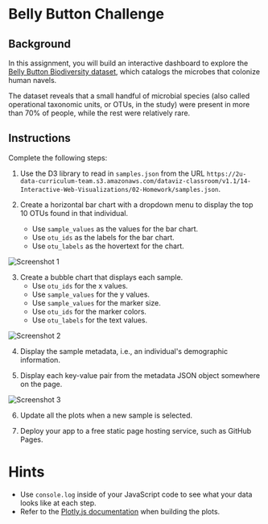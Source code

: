 # Belly Button Challenge

## Background
In this assignment, you will build an interactive dashboard to explore the [Belly Button Biodiversity dataset](http://robdunnlab.com/projects/belly-button-biodiversity/), which catalogs the microbes that colonize human navels.

The dataset reveals that a small handful of microbial species (also called operational taxonomic units, or OTUs, in the study) were present in more than 70% of people, while the rest were relatively rare.

## Instructions
Complete the following steps:
 
 1. Use the D3 library to read in `samples.json` from the URL `https://2u-data-curriculum-team.s3.amazonaws.com/dataviz-classroom/v1.1/14-Interactive-Web-Visualizations/02-Homework/samples.json`.

 2. Create a horizontal bar chart with a dropdown menu to display the top 10 OTUs found in that individual.
    * Use `sample_values` as the values for the bar chart.
    * Use `otu_ids` as the labels for the bar chart.
    * Use `otu_labels` as the hovertext for the chart.
   
  ![Screenshot 1](https://github.com/isekmen/belly-button-challenge/assets/101214487/db10a0d0-82c0-4733-a73d-05044a2a7e42)

 3. Create a bubble chart that displays each sample.
    * Use `otu_ids` for the x values.
    * Use `sample_values` for the y values.
    * Use `sample_values` for the marker size.
    * Use `otu_ids` for the marker colors.
    * Use `otu_labels` for the text values.
    
 ![Screenshot 2](https://github.com/isekmen/belly-button-challenge/assets/101214487/21314371-c30a-46d6-b7ba-dee0376aaf38)

  4. Display the sample metadata, i.e., an individual's demographic information.

  5. Display each key-value pair from the metadata JSON object somewhere on the page.
  
![Screenshot 3](https://github.com/isekmen/belly-button-challenge/assets/101214487/b50bc4bd-c70b-420b-9dab-d9f9433300f9)

  6. Update all the plots when a new sample is selected.

  7. Deploy your app to a free static page hosting service, such as GitHub Pages.

# Hints
* Use `console.log` inside of your JavaScript code to see what your data looks like at each step.
* Refer to the [Plotly.js documentation](https://plotly.com/javascript/) when building the plots.






